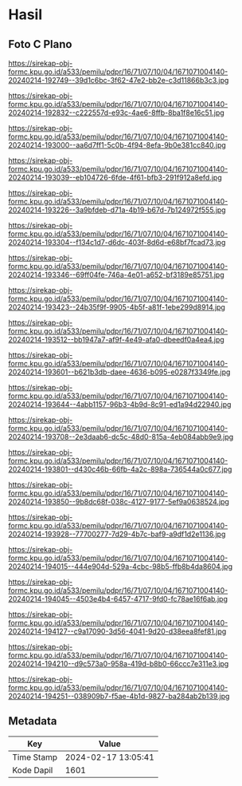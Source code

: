 # Hasil

## Foto C Plano

https://sirekap-obj-formc.kpu.go.id/a533/pemilu/pdpr/16/71/07/10/04/1671071004140-20240214-192749--39d1c6bc-3f62-47e2-bb2e-c3d11866b3c3.jpg

https://sirekap-obj-formc.kpu.go.id/a533/pemilu/pdpr/16/71/07/10/04/1671071004140-20240214-192832--c222557d-e93c-4ae6-8ffb-8ba1f8e16c51.jpg

https://sirekap-obj-formc.kpu.go.id/a533/pemilu/pdpr/16/71/07/10/04/1671071004140-20240214-193000--aa6d7ff1-5c0b-4f94-8efa-9b0e381cc840.jpg

https://sirekap-obj-formc.kpu.go.id/a533/pemilu/pdpr/16/71/07/10/04/1671071004140-20240214-193039--eb104726-6fde-4f61-bfb3-291f912a8efd.jpg

https://sirekap-obj-formc.kpu.go.id/a533/pemilu/pdpr/16/71/07/10/04/1671071004140-20240214-193226--3a9bfdeb-d71a-4b19-b67d-7b124972f555.jpg

https://sirekap-obj-formc.kpu.go.id/a533/pemilu/pdpr/16/71/07/10/04/1671071004140-20240214-193304--f134c1d7-d6dc-403f-8d6d-e68bf7fcad73.jpg

https://sirekap-obj-formc.kpu.go.id/a533/pemilu/pdpr/16/71/07/10/04/1671071004140-20240214-193346--69ff04fe-746a-4e01-a652-bf3189e85751.jpg

https://sirekap-obj-formc.kpu.go.id/a533/pemilu/pdpr/16/71/07/10/04/1671071004140-20240214-193423--24b35f9f-9905-4b5f-a81f-1ebe299d8914.jpg

https://sirekap-obj-formc.kpu.go.id/a533/pemilu/pdpr/16/71/07/10/04/1671071004140-20240214-193512--bb1947a7-af9f-4e49-afa0-dbeedf0a4ea4.jpg

https://sirekap-obj-formc.kpu.go.id/a533/pemilu/pdpr/16/71/07/10/04/1671071004140-20240214-193601--b621b3db-daee-4636-b095-e0287f3349fe.jpg

https://sirekap-obj-formc.kpu.go.id/a533/pemilu/pdpr/16/71/07/10/04/1671071004140-20240214-193644--4abb1157-96b3-4b9d-8c91-ed1a94d22940.jpg

https://sirekap-obj-formc.kpu.go.id/a533/pemilu/pdpr/16/71/07/10/04/1671071004140-20240214-193708--2e3daab6-dc5c-48d0-815a-4eb084abb9e9.jpg

https://sirekap-obj-formc.kpu.go.id/a533/pemilu/pdpr/16/71/07/10/04/1671071004140-20240214-193801--d430c46b-66fb-4a2c-898a-736544a0c677.jpg

https://sirekap-obj-formc.kpu.go.id/a533/pemilu/pdpr/16/71/07/10/04/1671071004140-20240214-193850--9b8dc68f-038c-4127-9177-5ef9a0638524.jpg

https://sirekap-obj-formc.kpu.go.id/a533/pemilu/pdpr/16/71/07/10/04/1671071004140-20240214-193928--77700277-7d29-4b7c-baf9-a9df1d2e1136.jpg

https://sirekap-obj-formc.kpu.go.id/a533/pemilu/pdpr/16/71/07/10/04/1671071004140-20240214-194015--444e904d-529a-4cbc-98b5-ffb8b4da8604.jpg

https://sirekap-obj-formc.kpu.go.id/a533/pemilu/pdpr/16/71/07/10/04/1671071004140-20240214-194045--4503e4b4-6457-4717-9fd0-fc78ae16f6ab.jpg

https://sirekap-obj-formc.kpu.go.id/a533/pemilu/pdpr/16/71/07/10/04/1671071004140-20240214-194127--c9a17090-3d56-4041-9d20-d38eea8fef81.jpg

https://sirekap-obj-formc.kpu.go.id/a533/pemilu/pdpr/16/71/07/10/04/1671071004140-20240214-194210--d9c573a0-958a-419d-b8b0-66ccc7e311e3.jpg

https://sirekap-obj-formc.kpu.go.id/a533/pemilu/pdpr/16/71/07/10/04/1671071004140-20240214-194251--038909b7-f5ae-4b1d-9827-ba284ab2b139.jpg


## Metadata

| Key        | Value               |
| ---------- | ------------------- |
| Time Stamp | 2024-02-17 13:05:41 |
| Kode Dapil | 1601                |



